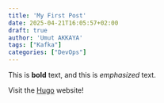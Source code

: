 ```yaml
---
title: 'My First Post'
date: 2025-04-21T16:05:57+02:00
draft: true
author: 'Umut AKKAYA'
tags: ["Kafka"]
categories: ["DevOps"]
---
```


This is **bold** text, and this is *emphasized* text.

Visit the [Hugo](https://gohugo.io) website!